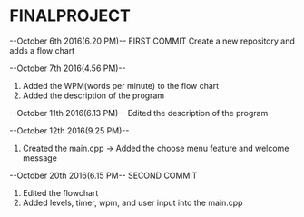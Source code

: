 # FINALPROJECT

--October 6th 2016(6.20 PM)--
FIRST COMMIT
Create a new repository and adds a flow chart

--October 7th 2016(4.56 PM)--
1. Added the WPM(words per minute) to the flow chart
2. Added the description of the program

--October 11th 2016(6.13 PM)--
Edited the description of the program

--October 12th 2016(9.25 PM)--
1. Created the main.cpp -> Added the choose menu feature and welcome message

--October 20th 2016(6.15 PM--
SECOND COMMIT
1. Edited the flowchart
2. Added levels, timer, wpm, and user input into the main.cpp
